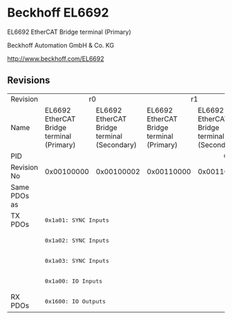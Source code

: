 # Beckhoff EL6692

EL6692 EtherCAT Bridge terminal (Primary)

Beckhoff Automation GmbH & Co. KG

http://www.beckhoff.com/EL6692

## Revisions
<table>
<tr >
<td>Revision</td>
<td colspan=2 align="center">r0</td>
<td colspan=2 align="center">r1</td>
<td colspan=2 align="center">r2</td>
<td>r3</td>
<td>r4</td>
</tr>
<tr >
<td>Name</td>
<td>EL6692 EtherCAT Bridge terminal (Primary)</td>
<td>EL6692 EtherCAT Bridge terminal (Secondary)</td>
<td>EL6692 EtherCAT Bridge terminal (Primary)</td>
<td>EL6692 EtherCAT Bridge terminal (Secondary)</td>
<td>EL6692 EtherCAT Bridge terminal (Primary)</td>
<td colspan=3 align="center">EL6692 EtherCAT Bridge terminal (Secondary)</td>
</tr>
<tr >
<td>PID</td>
<td colspan=8 align="center">0x1a243052</td>
</tr>
<tr >
<td>Revision No</td>
<td>0x00100000</td>
<td>0x00100002</td>
<td>0x00110000</td>
<td>0x00110002</td>
<td>0x00120000</td>
<td>0x00120002</td>
<td>0x00130002</td>
<td>0x00140002</td>
</tr>
<tr >
<td>Same PDOs as</td>
<td colspan=8 align="center"></td>
</tr>
<tr class="txpdo pdosection">
<td rowspan=4 valign=top>TX PDOs</td>
<td colspan=8 align="left"><pre>0x1a01: SYNC Inputs</pre></td>
<td></td>
</tr>
<tr class="txpdo pdosection">
<td colspan=8 align="left"><pre>0x1a02: SYNC Inputs</pre></td>
</tr>
<tr class="txpdo pdosection">
<td colspan=8 align="left"><pre>0x1a03: SYNC Inputs</pre></td>
</tr>
<tr class="txpdo pdosection">
<td colspan=8 align="left"><pre>0x1a00: IO Inputs</pre></td>
</tr>
<tr class="rxpdo pdosection">
<td rowspan=1 valign=top>RX PDOs</td>
<td colspan=8 align="left"><pre>0x1600: IO Outputs</pre></td>
<td></td>
</tr>
</table>
